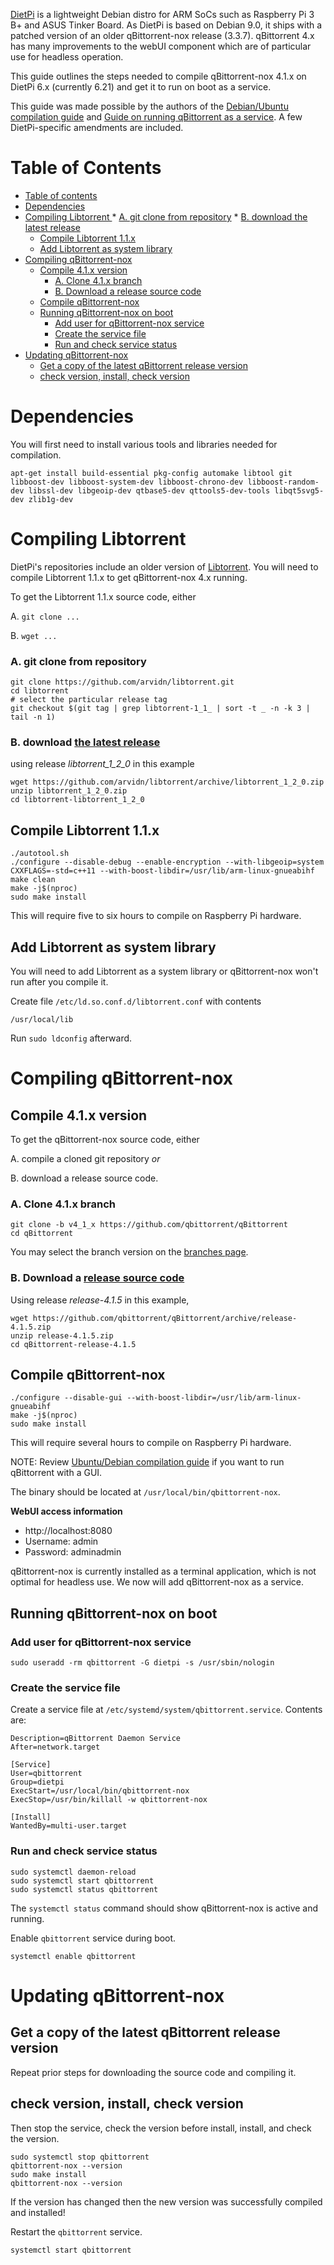 [DietPi](https://dietpi.com/ "DietPi Homepage") is a lightweight Debian distro for ARM SoCs such as Raspberry Pi 3 B+ and ASUS Tinker Board. As DietPi is based on Debian 9.0, it ships with a patched version of an older qBittorrent-nox release (3.3.7). qBittorrent 4.x has many improvements to the webUI component which are of particular use for headless operation. 

This guide outlines the steps needed to compile qBittorrent-nox 4.1.x on DietPi 6.x (currently 6.21) and get it to run on boot as a service.  

This guide was made possible by the authors of the [Debian/Ubuntu compilation guide](https://github.com/qbittorrent/qBittorrent/wiki/Compiling-qBittorrent-on-Debian-and-Ubuntu "Debian/Ubuntu compilation guide") and [Guide on running qBittorrent as a service](https://github.com/qbittorrent/qBittorrent/wiki/Setting-up-qBittorrent-on-Ubuntu-server-as-daemon-with-Web-interface-(15.04-and-newer) "Guide on running qBittorrent as a service"). A few DietPi-specific amendments are included. 
    
# Table of Contents

* [Table of contents](#table-of-contents)
* [Dependencies ](#dependencies-)
* [Compiling Libtorrent ](#compiling-libtorrent-)
        * [A. git clone from repository](#a-git-clone-from-repository)
        * [B. download the latest release](https://github.com/arvidn/libtorrent/releases)
    * [Compile Libtorrent 1.1.x](#compile-libtorrent-11x)
    * [Add Libtorrent as system library ](#add-libtorrent-as-system-library-)
* [Compiling qBittorrent-nox ](#compiling-qbittorrent-nox-)
    * [Compile 4.1.x version](#compile-41x-version)
        * [A. Clone 4.1.x branch](#a-clone-41x-branch)
        * [B. Download a release source code](https://github.com/qbittorrent/qBittorrent/releases)
    * [Compile qBittorrent-nox](#compile-qbittorrent-nox)
    * [Running qBittorrent-nox on boot ](#running-qbittorrent-nox-on-boot-)
        * [Add user for qBittorrent-nox service](#add-user-for-qbittorrent-nox-service)
        * [Create the service file](#create-the-service-file)
        * [Run and check service status](#run-and-check-service-status)
* [Updating qBittorrent-nox ](#updating-qbittorrent-nox-)
    * [Get a copy of the latest qBittorrent release version](#get-a-copy-of-the-latest-qbittorrent-release-version)
    * [check version, install, check version](#check-version-install-check-version)

# Dependencies <a name="dependencies"></a>
You will first need to install various tools and libraries needed for compilation. 

`apt-get install build-essential pkg-config automake libtool git libboost-dev libboost-system-dev libboost-chrono-dev libboost-random-dev libssl-dev libgeoip-dev qtbase5-dev qttools5-dev-tools libqt5svg5-dev zlib1g-dev`

# Compiling Libtorrent <a name="libtorrent"></a>
DietPi's repositories include an older version of [Libtorrent](https://libtorrent.org/ "Libtorrent"). You will need to compile Libtorrent 1.1.x to get qBittorrent-nox 4.x running. 

To get the Libtorrent 1.1.x source code, either

A. `git clone ...`

B. `wget ...`

### A. git clone from repository

~~~~
git clone https://github.com/arvidn/libtorrent.git
cd libtorrent
# select the particular release tag
git checkout $(git tag | grep libtorrent-1_1_ | sort -t _ -n -k 3 | tail -n 1)
~~~~~

### B. download [the latest release](https://github.com/arvidn/libtorrent/releases)

using release *libtorrent_1_2_0* in this example
~~~~~
wget https://github.com/arvidn/libtorrent/archive/libtorrent_1_2_0.zip
unzip libtorrent_1_2_0.zip
cd libtorrent-libtorrent_1_2_0
~~~~~


## Compile Libtorrent 1.1.x

~~~~
./autotool.sh
./configure --disable-debug --enable-encryption --with-libgeoip=system CXXFLAGS=-std=c++11 --with-boost-libdir=/usr/lib/arm-linux-gnueabihf 
make clean
make -j$(nproc)
sudo make install
~~~~~

This will require five to six hours to compile on Raspberry Pi hardware.

## Add Libtorrent as system library <a name="systemlibrary"></a>

You will need to add Libtorrent as a system library or qBittorrent-nox won't run after you compile it.

Create file `/etc/ld.so.conf.d/libtorrent.conf` with contents

~~~~~
/usr/local/lib
~~~~~

Run `sudo ldconfig` afterward.

#  Compiling qBittorrent-nox <a name="qbittorrentnox"></a>

## Compile 4.1.x version

To get the qBittorrent-nox source code, either

A. compile a cloned git repository _or_

B. download a release source code.

### A. Clone 4.1.x branch

~~~~
git clone -b v4_1_x https://github.com/qbittorrent/qBittorrent
cd qBittorrent
~~~~~

You may select the branch version on the [branches page](https://github.com/qbittorrent/qBittorrent/branches). 

### B. Download a [release source code](https://github.com/qbittorrent/qBittorrent/releases)

Using release *release-4.1.5* in this example,

~~~~
wget https://github.com/qbittorrent/qBittorrent/archive/release-4.1.5.zip
unzip release-4.1.5.zip
cd qBittorrent-release-4.1.5
~~~~~

## Compile qBittorrent-nox

~~~~
./configure --disable-gui --with-boost-libdir=/usr/lib/arm-linux-gnueabihf
make -j$(nproc)
sudo make install
~~~~~

This will require several hours to compile on Raspberry Pi hardware.

NOTE: Review [Ubuntu/Debian compilation guide](https://github.com/qbittorrent/qBittorrent/wiki/Compiling-qBittorrent-on-Debian-and-Ubuntu#Compiling_qBittorrent_with_the_GUI) if you want to run qBittorrent with a GUI.

The binary should be located at `/usr/local/bin/qbittorrent-nox`.

**WebUI access information**
* http://localhost:8080
* Username: admin
* Password: adminadmin

qBittorrent-nox is currently installed as a terminal application, which is not optimal for headless use. We now will add qBittorrent-nox as a service.

## Running qBittorrent-nox on boot <a name="onboot"></a>

### Add user for qBittorrent-nox service

~~~~
sudo useradd -rm qbittorrent -G dietpi -s /usr/sbin/nologin
~~~~

### Create the service file

Create a service file at `/etc/systemd/system/qbittorrent.service`.  Contents are:
~~~~
Description=qBittorrent Daemon Service
After=network.target

[Service]
User=qbittorrent
Group=dietpi
ExecStart=/usr/local/bin/qbittorrent-nox
ExecStop=/usr/bin/killall -w qbittorrent-nox

[Install]
WantedBy=multi-user.target
~~~~~   

### Run and check service status
~~~~
sudo systemctl daemon-reload
sudo systemctl start qbittorrent
sudo systemctl status qbittorrent
~~~~~

The `systemctl status` command should show qBittorrent-nox is active and running.

Enable `qbittorrent` service during boot.

~~~~
systemctl enable qbittorrent
~~~~~

# Updating qBittorrent-nox <a name="upqbt"></a>

## Get a copy of the latest qBittorrent release version

Repeat prior steps for downloading the source code and compiling it.

## check version, install, check version

Then stop the service, check the version before install, install, and check the version.

~~~~
sudo systemctl stop qbittorrent
qbittorrent-nox --version
sudo make install
qbittorrent-nox --version
~~~~

If the version has changed then the new version was successfully compiled and installed!

Restart the `qbittorrent` service.

~~~~
systemctl start qbittorrent
~~~~